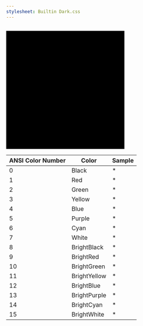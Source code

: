 ```yaml
---
stylesheet: Builtin Dark.css
---
```

<h2 style='text-align:center'>
    <span class='ColorSchemeFileName' />
</h2>

<div class='centeredText'>
<svg viewBox="0 0 640 640" width="320" xmlns:xlink="http://www.w3.org/1999/xlink" xmlns="http://www.w3.org/2000/svg">   <rect x="-20" y="-20" class="ansi15-fill" width="680" height="680" />   <rect x="0" y="0" class="ansi14-fill" width="640" height="640" />   <rect x="20" y="20" class="ansi13-fill" width="600" height="600" />   <rect x="40" y="40" class="ansi12-fill" width="560" height="560" />   <rect x="60" y="60" class="ansi11-fill" width="520" height="520" />   <rect x="80" y="80" class="ansi10-fill" width="480" height="480" />   <rect x="100" y="100" class="ansi9-fill" width="440" height="440" />   <rect x="120" y="120" class="ansi8-fill" width="400" height="400" />   <rect x="140" y="140" class="ansi7-fill" width="360" height="360" />   <rect x="160" y="160" class="ansi6-fill" width="320" height="320" />   <rect x="180" y="180" class="ansi5-fill" width="280" height="280" />   <rect x="200" y="200" class="ansi4-fill" width="240" height="240" />   <rect x="220" y="220" class="ansi3-fill" width="200" height="200" />   <rect x="240" y="240" class="ansi2-fill" width="160" height="160" />   <rect x="260" y="260" class="ansi1-fill" width="120" height="120" />   <rect x="280" y="280" class="ansi0-fill" width="80" height="80" /> </svg>
</div>


|ANSI Color Number|Color       |Sample                       |
|-----------------|------------|-----------------------------|
|0                |Black       |<span class='ANSI0'>*</span> |
|1                |Red         |<span class='ANSI1'>*</span> |
|2                |Green       |<span class='ANSI2'>*</span> |
|3                |Yellow      |<span class='ANSI3'>*</span> |
|4                |Blue        |<span class='ANSI4'>*</span> |
|5                |Purple      |<span class='ANSI5'>*</span> |
|6                |Cyan        |<span class='ANSI6'>*</span> |
|7                |White       |<span class='ANSI7'>*</span> |
|8                |BrightBlack |<span class='ANSI8'>*</span> |
|9                |BrightRed   |<span class='ANSI9'>*</span> |
|10               |BrightGreen |<span class='ANSI10'>*</span>|
|11               |BrightYellow|<span class='ANSI11'>*</span>|
|12               |BrightBlue  |<span class='ANSI12'>*</span>|
|13               |BrightPurple|<span class='ANSI13'>*</span>|
|14               |BrightCyan  |<span class='ANSI14'>*</span>|
|15               |BrightWhite |<span class='ANSI15'>*</span>|




